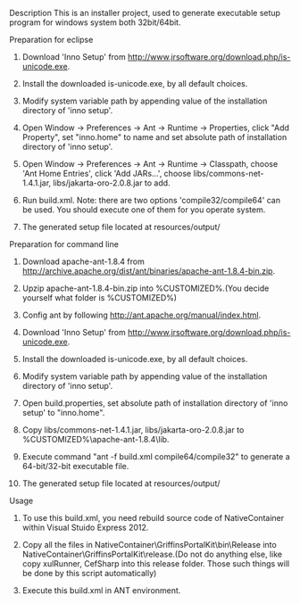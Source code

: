Description
This is an installer project, used to generate executable setup program for windows system both 32bit/64bit.


Preparation for eclipse

1. Download 'Inno Setup' from http://www.jrsoftware.org/download.php/is-unicode.exe.

2. Install the downloaded is-unicode.exe, by all default choices.

3. Modify system variable path by appending value of the installation directory of 'inno setup'.

4. Open Window -> Preferences -> Ant -> Runtime -> Properties, click "Add Property", set "inno.home" to name and set absolute path of installation directory of 'inno setup'.

5. Open Window -> Preferences -> Ant -> Runtime -> Classpath, choose 'Ant Home Entries', click 'Add JARs...', choose libs/commons-net-1.4.1.jar, libs/jakarta-oro-2.0.8.jar to add.

6. Run build.xml. Note: there are two options 'compile32/compile64' can be used. You should execute one of them for you operate system.

7. The generated setup file located at resources/output/


Preparation for command line

1.  Download apache-ant-1.8.4 from http://archive.apache.org/dist/ant/binaries/apache-ant-1.8.4-bin.zip.

2.  Upzip apache-ant-1.8.4-bin.zip into %CUSTOMIZED%.(You decide yourself what folder is %CUSTOMIZED%)

3.  Config ant by following http://ant.apache.org/manual/index.html.

4.  Download 'Inno Setup' from http://www.jrsoftware.org/download.php/is-unicode.exe.

5.  Install the downloaded is-unicode.exe, by all default choices.

6.  Modify system variable path by appending value of the installation directory of 'inno setup'.

7.  Open build.properties, set absolute path of installation directory of 'inno setup' to "inno.home".

8.  Copy libs/commons-net-1.4.1.jar, libs/jakarta-oro-2.0.8.jar to %CUSTOMIZED%\apache-ant-1.8.4\lib.

9.  Execute command "ant -f build.xml compile64/compile32" to generate a 64-bit/32-bit executable file.

10. The generated setup file located at resources/output/


Usage

1. To use this build.xml, you need rebuild source code of NativeContainer within Visual Stuido Express 2012.

2. Copy all the files in NativeContainer\GriffinsPortalKit\bin\Release into NativeContainer\GriffinsPortalKit\release.(Do not do anything else, like copy xulRunner, CefSharp into this release folder. Those such things will be done by this script automatically)

3. Execute this build.xml in ANT environment.
